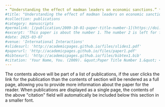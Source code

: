 ```yaml
---
- “Understanding the effect of madman leaders on economic sanctions.” *International Interactions*, March 2025. [https://doi.org/10.1080/03050629.2025.2473355](https://doi.org/10.1080/03050629.2025.2473355)
#title: "Understanding the effect of madman leaders on economic sanctions"
#collection: publications
#category: manuscripts
#permalink: [/publication/2009-10-01-paper-title-number-1](https://doi.org/10.1080/03050629.2025.2473355)
#excerpt: 'This paper is about the number 1. The number 2 is left for future work.'
#date: 2025-03-07
#venue: 'International Interactions'
#slidesurl: 'http://academicpages.github.io/files/slides1.pdf'
#paperurl: 'http://academicpages.github.io/files/paper1.pdf'
#bibtexurl: 'http://academicpages.github.io/files/bibtex1.bib'
#citation: 'Your Name, You. (2009). &quot;Paper Title Number 1.&quot; <i>Journal 1</i>. 1(1).'
---
```

The contents above will be part of a list of publications, if the user clicks the link for the publication than the contents of section will be rendered as a full page, allowing you to provide more information about the paper for the reader. When publications are displayed as a single page, the contents of the above "citation" field will automatically be included below this section in a smaller font.
